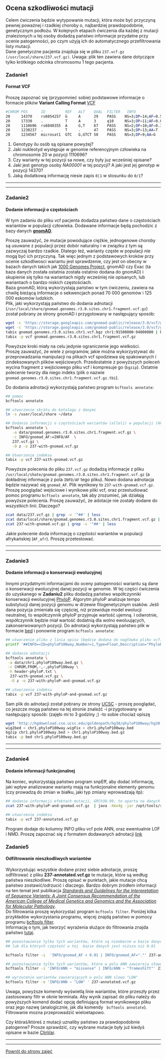 ## Ocena szkodliwości mutacji

Celem ćwiczenia będzie wytypowanie mutacji, która może być przyczyną pewnej poważnej i rzadkiej choroby o,
najbardziej prawdopodobnie, genetycznym podłożu. W kolejnych etapach ćwiczenia dla każdej z mutacji znalezionych u tej osoby 
dodadzą państwo informacje przydatne przy ocenie patogenności, po czym użyją ich do automatycznego przefiltrowania listy mutacji.   
Dane genetyczne pacjenta znajduja się w pliku `237.vcf.gz (/usr/local/share/237.vcf.gz)`. Uwaga: plik ten zawiera
 dane dotyczące tylko krótkiego odcinka chromosomu 1 tego pacjenta.  

### Zadanie1 
#### Format VCF 
Proszę zapoznać się (przypomnieć sobie) podstawowe informacje o formacie plików
 **Variant Calling Format** [VCF](https://en.wikipedia.org/wiki/Variant_Call_Format)  
```bash
#CHROM POS      ID         REF   ALT    QUAL  FILTER   INFO                             FORMAT       NA00001         NA00002         
20     14370    rs6054257  G     A      29    PASS    NS=3;DP=14;AF=0.5;DB;H2           GT:GQ:DP:HQ  0|0:48:1:51,51  1|0:48:8:51,51  
20     17330    .          T     A      3     q10     NS=3;DP=11;AF=0.017               GT:GQ:DP:HQ  0|0:49:3:58,50  0|1:3:5:65,3    
20     1110696  rs6040355  A     G,T    67    PASS    NS=2;DP=10;AF=0.333,0.667;AA=T;DB GT:GQ:DP:HQ  1|2:21:6:23,27  2|1:2:0:18,2    
20     1230237  .          T     .      47    PASS    NS=3;DP=13;AA=T                   GT:GQ:DP:HQ  0|0:54:7:56,60  0|0:48:4:51,51  
20     1234567  microsat1  GTC   G,GTCT 50    PASS    NS=3;DP=9;AA=G                    GT:GQ:DP     0/1:35:4        0/2:17:2        
```
1. Genotypy ilu osób są opisane powyżej?  
2. Jaki nukleotyd występuje w genomie referencyjnym człowieka na chromosomie 20 w pozycji 1110696? 
3. Czy warianty w tej pozycji sa nowe, czy były juz wcześniej opisane?  
4. Jaki jest genotyp osoby *NA00001* w tej pozycji? A jaki jest jej genotyp w pozycji 14370?  
5. Jaką dodatkową informację niesie zapis `0|1` w stosunku do `0/1`?

***
***
### Zadanie2 
#### Dodanie informacji o częstościach
W tym zadaniu do pliku vcf pacjenta dodadza państwo dane o częstościach wariantów w populacji człowieka.
 Dodawane informacje będą pochodzic z bazy danych [**gnomAD**](https://gnomad.broadinstitute.org/).    
 
 Proszę zauważyć, że mutacje powodujące ciężkie, jednogenowe choroby są usuwane z populacji przez dobór naturalny i w związku z tym
 są zazwyczaj bardzo rzadkie. Dlatego też, warianty częste w populacji nie mogą być ich przyczyną. Tak więc jednym z podstawowych 
 kroków przy ocenie szkodliwosci wariantu jest sprawdzenie,
   czy jest on obecny w bazach danych takich jak [1000 Genomes Project](https://www.internationalgenome.org/),
    gnomAD czy Exac (ta baza danych została ostatnia została ostatnio dodana do gnomAD) i skupienie się tylko 
     na wariantach nigdy wcześniej nie opisanych, lub wariantach o bardzo niskich częstościach.   
     Baza gnomAD, którą wykorzystają państwo w tym ćwiczeniu, zawiera na chwilę bieżącą informacje o sekwencjach ponad 
     70 000 genomów i 125 000 eskomów ludzkich.   
      Plik, jaki wykorzystają państwo do dodania adnotacji (`/usr/local/share/gnomad.genomes.r3.0.sites.chr1.fragment.vcf.gz`)
został pobrany ze strony gnomAD i przygotowany w następujący sposób:  
```bash
wget -c 'https://storage.googleapis.com/gnomad-public/release/3.0/vcf/genomes/gnomad.genomes.r3.0.sites.chr1.vcf.bgz'
wget -c 'https://storage.googleapis.com/gnomad-public/release/3.0/vcf/genomes/gnomad.genomes.r3.0.sites.chr1.vcf.bgz.tbi'
tabix gnomad.genomes.r3.0.sites.chr1.vcf.bgz chr1:91500000-94000000 | bgzip > gnomad.genomes.r3.0.sites.chr1.fragment.vcf.gz
tabix -p vcf gnomad.genomes.r3.0.sites.chr1.fragment.vcf.gz
```
Powyższe kroki miały na celu jedynie ograniczenie jego wielkości.   
Proszę zauważyć, że wiele z programów, jakie można wykorzystywać 
do przeprowadzania manipulacji na plikach vcf spodziewa się spakowanych i zindeksowanych plików wejściowych. Przedostatnie z powyższych 
poleceń wycina fragment z wejściowego pliku vcf i kompresuje go (`bgzip`). Ostatnie polecenie tworzy dla niego indeks 
(plik o nazwie `gnomad.genomes.r3.0.sites.chr1.fragment.vcf.gz.tbi`).   

Do dodania adnotacji wykorzystają państwo program `bcftools annotate`:  
 ```bash
## pomoc
bcftools annotate

## utworzenie skrótu do katalogu z danymi
ln -s /user/local/share ~/data

## Dodanie informacji o częstościach wariantów (alleli) w populacji (AF)
bcftools annotate \
    -a data/gnomad.genomes.r3.0.sites.chr1.fragment.vcf.gz \
    -c INFO/gnomad_AF:=INFO/AF  \
    237.vcf.gz \
    -O z -o 237-with-gnomad.vcf.gz

## Utworzenie indeksu
tabix -p vcf 237-with-gnomad.vcf.gz

```
Powyższe polecenia do pliku `237.vcf.gz` dodadzą informacje z pliku `/usr/local/shate/gnomad.genomes.r3.0.sites.chr1.fragment.vcf.gz`
(a dokładniej informacje z pola `INFO/AF` tego pliku). Nowo dodana adnotacja będzie nazywać się `gnomad_AF`. 
Plik wynikowy to `237-with-gnomad.vcf.gz`. Proszę pooglądać wejściowe i wynikowe pliki vcf, oraz przestudiować pomoc programu
 `bcftools annotate`, tak aby zrozumieć, jak działają powyższe polecenia. Proszę zauważyć, 
że adotacje nie zostały dodane do wszystkich linii. Dlaczego?  
```bash
zcat data/237.vcf.gz | grep -v '^##' | less  
zcat data/local/share/gnomad.genomes.r3.0.sites.chr1.fragment.vcf.gz | grep -v '^##' | less
zcat 237-with-gnomad.vcf.gz | grep -v '^##' | less
```
 Jakie polecenie doda informację o częstości wariantów w populacji afrykańskiej (`AF_afr`). Proszę przetestować.  
 
 ***
 ***
 ### Zadanie3  
 #### Dodanie informacji o konserwacji ewolucyjnej
 Innymi przydatnymi informacjami do oceny patogenności wariantu są dane o konserwacji ewolucyjnej danej pozycji w genomie. 
 W tej części ćwiczenia do uzyskanego w **Zadaniu2** pliku dodadzą państwo współczynniki konserwacji ewolucyjnej 
 [PhyloP](https://www.ncbi.nlm.nih.gov/pmc/articles/PMC2798823/). Algorytm phyloP analizuje 
  tempo substytucji danej pozycji genomu w drzewie filogenetycznym ssaków. Jeśli dana pozycja zmieniała się częściej, niż przewiduje model
  ewolucji neutralnej, to współczynnik phyloP przyjmuje wartość ujemną. I odwrotnie, współczynnik będzie miał wartość dodatnią dla wolno ewoluujących, 
  zakonserwowanych pozycji. Do adnotacji wykorzystają państwo plik w formacie
   [bed](https://genome.ucsc.edu/FAQ/FAQformat.html#format1) i ponownie program `bcftools annotate`:
   ```bash
## utworzenie pliku z linia opisu (będzie dodana do nagłówka pliku vcf):
printf '##INFO=<ID=phyloP100way,Number=1,Type=Float,Description="PhyloP100way conservation score">\n' >  header-phyloP.txt

## dodanie adnotacji
bcftools annotate \
    -a data/chr1.phyloP100way.bed.gz \
    -c CHROM,FROM,-,-,phyloP100way \
    -h header-phyloP.txt \
     237-with-gnomad.vcf.gz \
     -O z -o 237-with-phyloP-and-gnomad.vcf.gz 

## utworzenie indeksu
tabix -p vcf 237-with-phyloP-and-gnomad.vcf.gz
   
```
Sam plik do adnotacji został pobrany ze strony [UCSC](https://genome.ucsc.edu/) - proszę pooglądać,
 co jeszcze mogą państwo na tej stronie znaleźć -i przygotowany w następujący sposób: (zajęło mi to 3 godziny ;) -to sobie chociaż opiszę
```bash
wget 'http://hgdownload.cse.ucsc.edu/goldenpath/hg38/phyloP100way/hg38.100way.phyloP100way/chr1.phyloP100way.wigFix.gz'
wig2bed < chr1.phyloP100way.wigFix > chr1.phyloP100way.bed
bgzip chr1.phyloP100way.bed > chr1.phyloP100way.bed.gz
tabix -p bed chr1.phyloP100way.bed.gz
```

***
***
### Zadanie4 
#### Dodanie informacji funkcjonalnej  
Na koniec, wykorzystają państwo program snpEff, aby dodać informację, jaki wpływ analizowane warianty mają na funkcjonalne elementy 
genomu  (czy prowadzą do zmian w białku, jaki typ zmiany wprowadzają itp):
```bash
## dodanie informacji efektach mutacji, GRCh38.99, to oparta na danych z Ensembl baza danych wykorzystywana przez program 
zcat 237-with-phyloP-and-gnomad.vcf.gz  | java -Xmx4g -jar /opt/tools/snpEff/snpEff.jar GRCh38.99 | bgzip > 237-annotated.vcf.gz

## utworzenie indeksu 
tabix -p vcf 237-annotated.vcf.gz
```
Program dodaje do kolumny INFO pliku vcf pole ANN, oraz ewentualnie LOF i NMD. Proszę zapoznać się z formatem dodawanych adnotacji 
[link](http://snpeff.sourceforge.net/SnpEff_manual.html#input)

### Zadanie5
#### Odfiltrowanie nieszkodliwych wariantów
Wykorzystując wszystkie dodane przez siebie adnotacje, proszę odfiltrować z pliku **237-annotated.vcf.gz** te mutacje, które 
są według państwa nieszkodliwe. Proszę opisać w punktach, jakie mutacje chcą państwo zostawić/odrzucić i dlaczego. Bardzo dobrym 
źródłem informacji na ten temat jest publikacja [*Standards and Guidelines for the Interpretation of Sequence Variants: A Joint Consensus
 Recommendation of the American College of Medical Genetics and Genomics and the Association for Molecular 
 Pathology*](https://www.ncbi.nlm.nih.gov/pmc/articles/PMC4544753/).   
 Do filtrowania proszę wykorzystać program `bcftools filter`.
 Poniżej kilka przykładów wykorzystania programu, więcej znajdą państwo
w pomocy programu [bcftools filter](http://samtools.github.io/bcftools/bcftools.html#filter).  
Informację o tym, jak tworzyć wyrażenia służące do filtrowania znajda państwo
 [tutaj](http://samtools.github.io/bcftools/bcftools.html#expressions).
```bash
## pozostawienie tylko tych wariantów, które są nieobecne w bazie danych gnomad 
## lub dla których częstość w tej  bazie danych jest niższa niż 0.01

bcftools filter -i  'INFO/gnomad_AF < 0.01 | INFO/gnomad_AF="."' 237-annotated.vcf.gz

## pozostawienie tylko tych wariantów, które w polu ANN zawieraja słowo 'missense' albo albo slowo 'frameshift'
bcftools filter -i 'INFO/ANN ~ "missense" | INFO/ANN ~ "frameshift"' 237-annotated.vcf.gz

## wyrzucenie wariantów zawierających w polu ANN slowo "LOW"
bcftools filter -e 'INFO/ANN ~ "LOW" ' 237-annotated.vcf.gz
``` 
Uwaga, powyższe komendy wyświetlą linie wariantów, które przeszły przez zastosowany filtr w oknie terminala. Aby wynik zapisać
 do pliku należy do powyższych komend dodać opcję definiującą format wynikowego pliku oraz jego nazwę (analogicznie, jak dla komendy `
 bcftools annotate`). Filtrowanie mozna przeprowadzić wieloetapowo.  

Czy któraś/któreś z mutacji uznaliby państwo za prawdopodobnie patogenne? Prosze sprawdzić, czy wybrane mutacje były już kiedyś
 opisane w bazie [ClinVar](https://www.ncbi.nlm.nih.gov/clinvar/). 
 ***
 ***
 [Powrót do strony zajęć](https://github.com/genomika-2020/genomika/blob/master/README.md) 